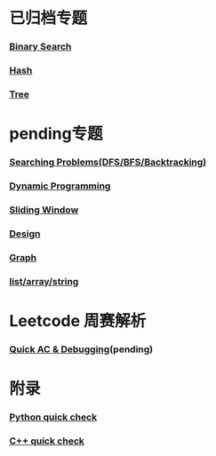 [bs-note]:./1-Topic/BinarySearch/note.md
[hash-note]:./1-Topic/Hash/note-hash.md
[tree-note]:1-Topic\TreeProblems\Note_TreeProblem.md
# 已归档专题
### [Binary Search][bs-note]
### [Hash][hash-note]
### [Tree][tree-note]

# pending专题
### [Searching Problems(DFS/BFS/Backtracking)]()
### [Dynamic Programming]()
### [Sliding Window]()
### [Design]()
### [Graph]()
### [list/array/string]()



# Leetcode 周赛解析
### [Quick AC & Debugging]()(pending)

# 附录
### [Python quick check]()
### [C++ quick check]()